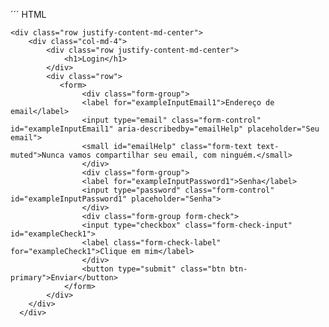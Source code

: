 ´´´ HTML

    
    <div class="row justify-content-md-center">
        <div class="col-md-4"> 
            <div class="row justify-content-md-center">
                <h1>Login</h1>
            </div>
            <div class="row">
               <form>
                    <div class="form-group">
                    <label for="exampleInputEmail1">Endereço de email</label>
                    <input type="email" class="form-control" id="exampleInputEmail1" aria-describedby="emailHelp" placeholder="Seu email">
                    <small id="emailHelp" class="form-text text-muted">Nunca vamos compartilhar seu email, com ninguém.</small>
                    </div>
                    <div class="form-group">
                    <label for="exampleInputPassword1">Senha</label>
                    <input type="password" class="form-control" id="exampleInputPassword1" placeholder="Senha">
                    </div>
                    <div class="form-group form-check">
                    <input type="checkbox" class="form-check-input" id="exampleCheck1">
                    <label class="form-check-label" for="exampleCheck1">Clique em mim</label>
                    </div>
                    <button type="submit" class="btn btn-primary">Enviar</button>
                </form>
            </div>
        </div>
      </div>

